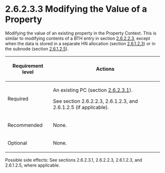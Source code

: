 <html dir="LTR" xmlns:mshelp="http://msdn.microsoft.com/mshelp" xmlns:ddue="http://ddue.schemas.microsoft.com/authoring/2003/5" xmlns:xlink="http://www.w3.org/1999/xlink" xmlns:tool="http://www.microsoft.com/tooltip">
    <head>
        <meta http-equiv="Content-Type" content="text/html; CHARSET=utf-8"></meta>
        <meta name="save" content="history"></meta>
        <title>2.6.2.3.3 Modifying the Value of a Property</title>
        <xml>
            <mshelp:toctitle title="2.6.2.3.3 Modifying the Value of a Property"></mshelp:toctitle>
            <mshelp:rltitle title="[MS-PST]: Modifying the Value of a Property"></mshelp:rltitle>
            <mshelp:keyword index="A" term="b0848da7-e670-499d-8f26-ac82b3e83835"></mshelp:keyword>
            <mshelp:attr name="DCSext.ContentType" value="open specification"></mshelp:attr>
            <mshelp:attr name="AssetID" value="b0848da7-e670-499d-8f26-ac82b3e83835"></mshelp:attr>
            <mshelp:attr name="TopicType" value="kbRef"></mshelp:attr>
            <mshelp:attr name="DCSext.Title" value="[MS-PST]: Modifying the Value of a Property" />
        </xml>
    </head>
    <body>
        <div id="header">
            <h1 class="heading">2.6.2.3.3 Modifying the Value of a Property</h1>
        </div>
        <div id="mainSection">
            <div id="mainBody">
                <div id="allHistory" class="saveHistory"></div>
                <div id="sectionSection0" class="section" name="collapseableSection">
                    

<p>Modifying the value of an existing property in the Property
Context. This is similar to modifying contents of a BTH entry in section <a href="55245797-279e-4c2d-94bc-547bc26be59c.html">2.6.2.2.3</a>, except when the
data is stored in a separate HN allocation (section <a href="dc322b87-5d91-4e00-8123-c4a155dfe6dd.html">2.6.1.2.3</a>) or in the
subnode (section <a href="0ef88344-1236-4d5d-9969-e421e501737c.html">2.6.1.2.5</a>).
</p>

<table>
 <thead>
  <tr>
   <th>
   <p>Requirement level</p>
   </th>
   <th>
   <p>Actions</p>
   </th>
  </tr>
 </thead>
 <tr>
  <td>
  <p>Required</p>
  </td>
  <td>
  <p>An
  existing PC (section <a href="1e645de0-2291-457d-8e3b-3ae415a481ce.html">2.6.2.3.1</a>).</p>
  <p>See
  section 2.6.2.2.3, 2.6.1.2.3, and 2.6.1.2.5 (if applicable).</p>
  </td>
 </tr>
 <tr>
  <td>
  <p>Recommended</p>
  </td>
  <td>
  <p>None.</p>
  </td>
 </tr>
 <tr>
  <td>
  <p>Optional</p>
  </td>
  <td>
  <p>None.</p>
  </td>
 </tr>
</table>

<p>Possible side effects: See sections 2.6.2.3.1, 2.6.2.2.3,
2.6.1.2.3, and 2.6.1.2.5, where applicable.</p>
                </div>
            </div>
        </div>
    </body>
</html>